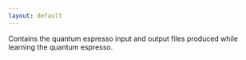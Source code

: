 ```yaml
---
layout: default
---
```


Contains the quantum espresso input and output files produced while learning the quantum espresso.
